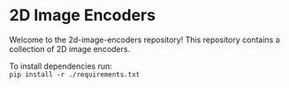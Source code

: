 # 2D Image Encoders
Welcome to the 2d-image-encoders repository! This repository contains a collection of 2D image encoders.

To install dependencies run:  
`pip install -r ./requirements.txt`

